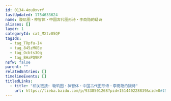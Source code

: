 ```yaml
---
id: 0134-4ou8xvrf
lastUpdated: 1754633624
name: 璇玑图・神智体・中国古代图形诗・李商隐的疑诗
aliases: []
layer: 1
categoryId: cat_MXtv05QF
tagIds:
  - tag_TRpfu-I4
  - tag_845zMOEe
  - tag_Ocbts3Oq
  - tag_BHaPQ9KP
nsfw: false
parent: ""
relatedEntries: []
timelineEvents: []
titledLinks:
  - title: "相关链接: 璇玑图・神智体・中国古代图形诗・李商隐的疑诗"
    url: https://tieba.baidu.com/p/9338501268?pid=151440228839&cid=0#151440228839
---
```


